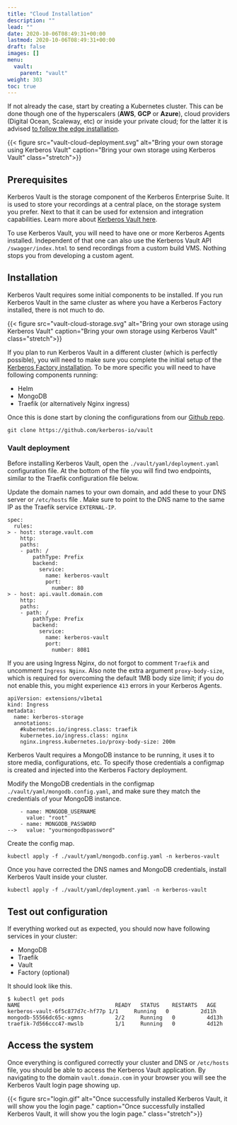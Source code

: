 ```yaml
---
title: "Cloud Installation"
description: ""
lead: ""
date: 2020-10-06T08:49:31+00:00
lastmod: 2020-10-06T08:49:31+00:00
draft: false
images: []
menu:
  vault:
    parent: "vault"
weight: 303
toc: true
---
```


If not already the case, start by creating a Kubernetes cluster. This can be done though one of the hyperscalers (**AWS**, **GCP** or **Azure**), cloud providers (Digital Ocean, Scaleway, etc) or inside your private cloud; for the latter it is advised [to follow the edge installation](/vault/installation-edge).

{{< figure src="vault-cloud-deployment.svg" alt="Bring your own storage using Kerberos Vault" caption="Bring your own storage using Kerberos Vault" class="stretch">}}

## Prerequisites

Kerberos Vault is the storage component of the Kerberos Enterprise Suite. It is used to store your recordings at a central place, on the storage system you prefer. Next to that it can be used for extension and integration capabilities. Learn more about [Kerberos Vault here](/vault).

To use Kerberos Vault, you will need to have one or more Kerberos Agents installed. Independent of that one can also use the Kerberos Vault API `/swagger/index.html` to send recordings from a custom build VMS. Nothing stops you from developing a custom agent.

## Installation

Kerberos Vault requires some initial components to be installed. If you run Kerberos Vault in the same cluster as where you have a Kerberos Factory installed, there is not much to do.

{{< figure src="vault-cloud-storage.svg" alt="Bring your own storage using Kerberos Vault" caption="Bring your own storage using Kerberos Vault" class="stretch">}}

If you plan to run Kerberos Vault in a different cluster (which is perfectly possible), you will need to make sure you complete the initial setup of the [Kerberos Factory installation](/enterprise/installation). To be more specific you will need to have following components running:

- Helm
- MongoDB
- Traefik (or alternatively Nginx ingress)

Once this is done start by cloning the configurations from our [Github repo](https://github.com/kerberos-io/vault).

    git clone https://github.com/kerberos-io/vault

### Vault deployment

Before installing Kerberos Vault, open the `./vault/yaml/deployment.yaml` configuration file. At the bottom of the file you will find two endpoints, similar to the Traefik configuration file below. 

Update the domain names to your own domain, and add these to your DNS server or `/etc/hosts` file . Make sure to point to the DNS name to the same IP as the Traefik service `EXTERNAL-IP`.

    spec:
      rules:
    > - host: storage.vault.com
        http:
        paths:
        - path: /
            pathType: Prefix
            backend:
              service:
                name: kerberos-vault
                port:
                  number: 80
    > - host: api.vault.domain.com
        http:
        paths:
        - path: /
            pathType: Prefix
            backend:
              service:
                name: kerberos-vault
                port:
                  number: 8081

If you are using Ingress Nginx, do not forgot to comment `Traefik` and uncomment `Ingress Nginx`. Also note the extra argument `proxy-body-size`, which is required for overcoming the default 1MB body size limit; if you do not enable this, you might experience `413` errors in your Kerberos Agents.

    apiVersion: extensions/v1beta1
    kind: Ingress
    metadata:
      name: kerberos-storage
      annotations:
        #kubernetes.io/ingress.class: traefik
        kubernetes.io/ingress.class: nginx
        nginx.ingress.kubernetes.io/proxy-body-size: 200m

Kerberos Vault requires a MongoDB instance to be running, it uses it to store media, configurations, etc. To specify those credentials a configmap is created and injected into the Kerberos Factory deployment.

Modify the MongoDB credentials in the configmap `./vault/yaml/mongodb.config.yaml`, and make sure they match the credentials of your MongoDB instance.

        - name: MONGODB_USERNAME
          value: "root"
        - name: MONGODB_PASSWORD
    -->   value: "yourmongodbpassword"

Create the config map.

    kubectl apply -f ./vault/yaml/mongodb.config.yaml -n kerberos-vault

Once you have corrected the DNS names and MongoDB credentials, install Kerberos Vault inside your cluster.

    kubectl apply -f ./vault/yaml/deployment.yaml -n kerberos-vault

## Test out configuration

If everything worked out as expected, you should now have following services in your cluster:

- MongoDB
- Traefik
- Vault
- Factory (optional)

It should look like this.

    $ kubectl get pods
    NAME                              READY   STATUS    RESTARTS   AGE
    kerberos-vault-6f5c877d7c-hf77p 1/1     Running   0          2d11h
    mongodb-55566dc65c-xgmns          2/2     Running   0          4d13h
    traefik-7d566ccc47-mwslb          1/1     Running   0          4d12h

## Access the system

Once everything is configured correctly your cluster and DNS or `/etc/hosts` file, you should be able to access the Kerberos Vault application. By navigating to the domain `vault.domain.com` in your browser you will see the Kerberos Vault login page showing up.

{{< figure src="login.gif" alt="Once successfully installed Kerberos Vault, it will show you the login page." caption="Once successfully installed Kerberos Vault, it will show you the login page." class="stretch">}}
